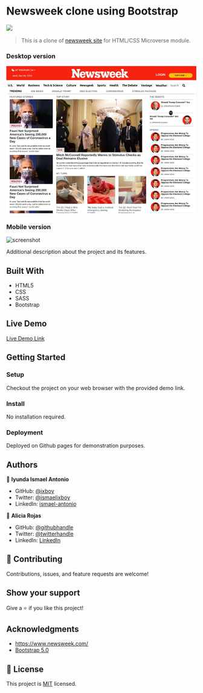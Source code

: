 # Newsweek clone using Bootstrap

![](https://img.shields.io/badge/Microverse-blueviolet)

> This is a clone of [newsweek site](https://www.newsweek.com/) for HTML/CSS Microverse module.

### Desktop version
![screenshot](./img/Desktop.jpg)

### Mobile version
![screenshot](img/live2.png)

Additional description about the project and its features.

## Built With

- HTML5
- CSS
- SASS
- Bootstrap

## Live Demo

[Live Demo Link](https://aliciapaz.github.io/bootstrap-newsweek/.)


## Getting Started

### Setup
Checkout the project on your web browser with the provided demo link.

### Install
No installation required.

### Deployment
Deployed on Github pages for demonstration purposes.


## Authors

👤 **Iyunda Ismael Antonio**

- GitHub: [@ixboy](https://github.com/ixboy)
- Twitter: [@ismaelixboy](https://twitter.com/ismaelixboy)
- LinkedIn: [ismael-antonio](https://www.linkedin.com/in/ismael-antonio-0b7712114/)

👤 **Alicia Rojas**

- GitHub: [@githubhandle](https://github.com/aliciapaz)
- Twitter: [@twitterhandle](https://twitter.com/aliciap38180090 )
- LinkedIn: [LinkedIn](https://www.linkedin.com/in/alicia-rojas-71468418a/ )

## 🤝 Contributing

Contributions, issues, and feature requests are welcome!

## Show your support

Give a ⭐️ if you like this project!

## Acknowledgments

- https://www.newsweek.com/
- [Bootstrap 5.0](https://getbootstrap.com/docs/5.0/getting-started/introduction/)

## 📝 License

This project is [MIT](./LICENSE) licensed.
